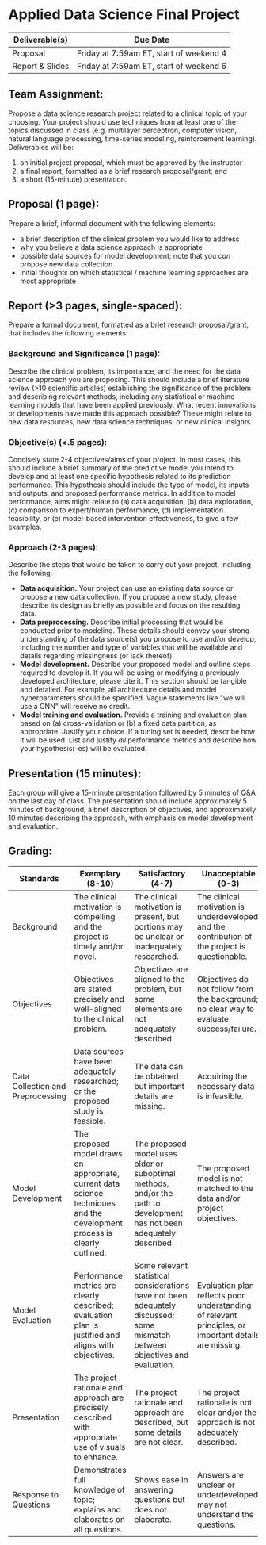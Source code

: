 # Applied Data Science Final Project

Deliverable(s) | Due Date
--- | ---
Proposal | Friday at 7:59am ET, start of weekend 4
Report & Slides | Friday at 7:59am ET, start of weekend 6

## Team Assignment: 
Propose a data science research project related to a clinical topic of your choosing. Your project should use techniques from at least one of the topics discussed in class (e.g. multilayer perceptron, computer vision, natural language processing, time-series modeling, reinforcement learning). Deliverables will be:
1. an initial project proposal, which must be approved by the instructor
2. a final report, formatted as a brief research proposal/grant; and
3. a short (15-minute) presentation.

## Proposal (1 page):
Prepare a brief, informal document with the following elements:
- a brief description of the clinical problem you would like to address
- why you believe a data science approach is appropriate
- possible data sources for model development; note that you *can* propose new data collection
- initial thoughts on which statistical / machine learning approaches are most appropriate

## Report (>3 pages, single-spaced):
Prepare a formal document, formatted as a brief research proposal/grant, that includes the following elements:

### Background and Significance (1 page): 
Describe the clinical problem, its importance, and the need for the data science approach you are proposing. This should include a brief literature review (>10 scientific articles) establishing the significance of the problem and describing relevant methods, including any statistical or machine learning models that have been applied previously. What recent innovations or developments have made this approach possible? These might relate to new data resources, new data science techniques, or new clinical insights.

### Objective(s) (<.5 pages):
Concisely state 2-4 objectives/aims of your project. In most cases, this should include a brief summary of the predictive model you intend to develop and at least one specific hypothesis related to its prediction performance. This hypothesis should include the type of model, its inputs and outputs, and proposed performance metrics. In addition to model performance, aims might relate to (a) data acquisition, (b) data exploration, (c) comparison to expert/human performance, (d) implementation feasibility, or (e) model-based intervention effectiveness, to give a few examples.

### Approach (2-3 pages):
Describe the steps that would be taken to carry out your project, including the following:
- **Data acquisition.** Your project can use an existing data source or propose a new data collection. If you propose a new study, please describe its design as briefly as possible and focus on the resulting data.
- **Data preprocessing.** Describe initial processing that would be conducted prior to modeling. These details should convey your strong understanding of the data source(s) you propose to use and/or develop, including the number and type of variables that will be available and details regarding missingness (or lack thereof).
- **Model development.** Describe your proposed model and outline steps required to develop it. If you will be using or modifying a previously-developed architecture, please cite it. This section should be tangible and detailed. For example, all architecture details and model hyperparameters should be specified. Vague statements like "we will use a CNN" will receive no credit.
- **Model training and evaluation.** Provide a training and evaluation plan based on (a) cross-validation or (b) a fixed data partition, as appropriate. Justify your choice. If a tuning set is needed, describe how it will be used. List and justify *all* performance metrics and describe how your hypothesis(-es) will be evaluated.

## Presentation (15 minutes):
Each group will give a 15-minute presentation followed by 5 minutes of Q&A on the last day of class. The presentation should include approximately 5 minutes of background, a brief description of objectives, and approximately 10 minutes describing the approach, with emphasis on model development and evaluation. 

## Grading:

Standards | Exemplary (8-10) | Satisfactory (4-7) | Unacceptable (0-3) | Weight
--- | --- | --- | --- | ---
Background | The clinical motivation is compelling and the project is timely and/or novel. | The clinical motivation is present, but portions may be unclear or inadequately researched. | The clinical motivation is underdeveloped and the contribution of the project is questionable. | x2
Objectives | Objectives are stated precisely and well-aligned to the clinical problem. | Objectives are aligned to the problem, but some elements are not adequately described. | Objectives do not follow from the background; no clear way to evaluate success/failure. | x1
Data Collection and Preprocessing | Data sources have been adequately researched; or the proposed study is feasible. | The data can be obtained but important details are missing. | Acquiring the necessary data is infeasible. | x1
Model Development | The proposed model draws on appropriate, current data science techniques and the development process is clearly outlined. | The proposed model uses older or suboptimal methods, and/or the path to development has not been adequately described. | The proposed model is not matched to the data and/or project objectives. | x1
Model Evaluation | Performance metrics are clearly described; evaluation plan is justified and aligns with objectives. | Some relevant statistical considerations have not been adequately discussed; some mismatch between objectives and evaluation. | Evaluation plan reflects poor understanding of relevant principles, or important details are missing. | x1
Presentation | The project rationale and approach are precisely described with appropriate use of visuals to enhance. | The project rationale and approach are described, but some details are not clear. | The project rationale is not clear and/or the approach is not adequately described. | x3
Response to Questions | Demonstrates full knowledge of topic; explains and elaborates on all questions. | Shows ease in answering questions but does not elaborate. | Answers are unclear or underdeveloped; may not understand the questions. | x1
